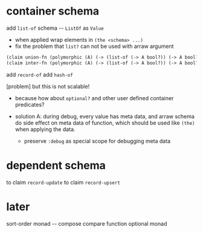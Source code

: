 # container schema

add `list-of` schema -- `ListOf` as `Value`

- when applied wrap elements in `(the <schema> ...)`
- fix the problem that `list?` can not be used with arraw argument

```scheme
(claim union-fn (polymorphic (A) (-> (list-of (-> A bool?)) (-> A bool?))))
(claim inter-fn (polymorphic (A) (-> (list-of (-> A bool?)) (-> A bool?))))
```

add `record-of`
add `hash-of`

[problem] but this is not scalable!

- because how about `optional?` and other user defined container predicates?

- solution A: during debug, every value has meta data,
  and arraw schema do side effect on meta data of function,
  which should be used like `(the)` when applying the data.

  - preserve `:debug` as special scope for debugging meta data

# dependent schema

to claim `record-update`
to claim `record-upsert`

# later

sort-order monad -- compose compare function
optional monad
